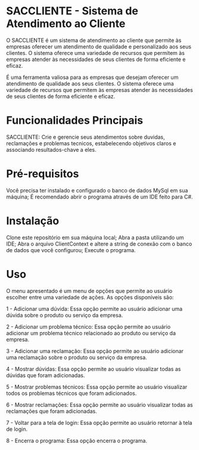 # SACCLIENTE - Sistema de Atendimento ao Cliente

O SACCLIENTE é um sistema de atendimento ao cliente que permite às empresas oferecer um atendimento de qualidade e personalizado aos seus clientes. O sistema oferece uma variedade de recursos que permitem às empresas atender às necessidades de seus clientes de forma eficiente e eficaz.

É uma ferramenta valiosa para as empresas que desejam oferecer um atendimento de qualidade aos seus clientes. O sistema oferece uma variedade de recursos que permitem às empresas atender às necessidades de seus clientes de forma eficiente e eficaz.

# Funcionalidades Principais
SACCLIENTE: Crie e gerencie seus atendimentos sobre duvidas, reclamações e problemas tecnicos, estabelecendo objetivos claros e associando resultados-chave a eles.

# Pré-requisitos
Você precisa ter instalado e configurado o banco de dados MySql em sua máquina;
É recomendado abrir o programa através de um IDE feito para C#.

# Instalação
Clone este repositório em sua máquina local;
Abra a pasta utilizando um IDE;
Abra o arquivo ClientContext e altere a string de conexão com o banco de dados que você configurou;
Execute o programa.

# Uso
O menu apresentado é um menu de opções que permite ao usuário escolher entre uma variedade de ações. As opções disponíveis são:

1 - Adicionar uma dúvida: Essa opção permite ao usuário adicionar uma dúvida sobre o produto ou serviço da empresa.

2 - Adicionar um problema técnico: Essa opção permite ao usuário adicionar um problema técnico relacionado ao produto ou serviço da empresa.

3 - Adicionar uma reclamação: Essa opção permite ao usuário adicionar uma reclamação sobre o produto ou serviço da empresa.

4 - Mostrar dúvidas: Essa opção permite ao usuário visualizar todas as dúvidas que foram adicionadas.

5 - Mostrar problemas técnicos: Essa opção permite ao usuário visualizar todos os problemas técnicos que foram adicionados.

6 - Mostrar reclamações: Essa opção permite ao usuário visualizar todas as reclamações que foram adicionadas.

7 - Voltar para a tela de login: Essa opção permite ao usuário retornar à tela de login.

8 - Encerra o programa: Essa opção encerra o programa.
